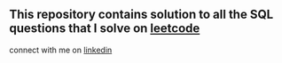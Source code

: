 ## This repository contains solution to all the SQL questions that I solve on [leetcode](https://leetcode.com/problemset/database/)
connect with me on [linkedin](https://www.linkedin.com/in/nitish2308/)
